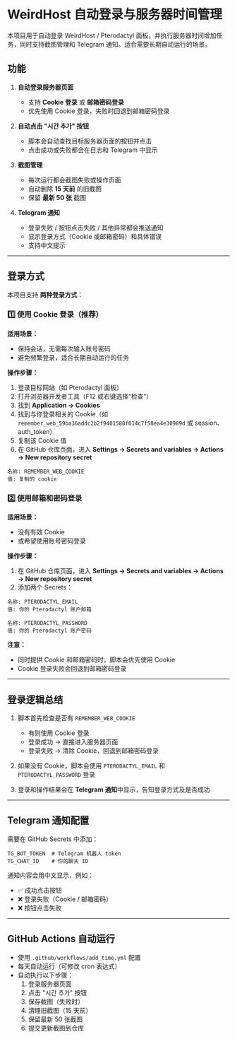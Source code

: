 # WeirdHost 自动登录与服务器时间管理

本项目用于自动登录 WeirdHost / Pterodactyl 面板，并执行服务器时间增加任务，同时支持截图管理和 Telegram 通知。适合需要长期自动运行的场景。

## 功能

1. **自动登录服务器页面**  
   - 支持 **Cookie 登录** 或 **邮箱密码登录**  
   - 优先使用 Cookie 登录，失败时回退到邮箱密码登录  

2. **自动点击 "시간 추가" 按钮**  
   - 脚本会自动查找目标服务器页面的按钮并点击  
   - 点击成功或失败都会在日志和 Telegram 中显示  

3. **截图管理**  
   - 每次运行都会截图失败或操作页面  
   - 自动删除 **15 天前** 的旧截图  
   - 保留 **最新 50 张** 截图  

4. **Telegram 通知**  
   - 登录失败 / 按钮点击失败 / 其他异常都会推送通知  
   - 显示登录方式（Cookie 或邮箱密码）和具体错误  
   - 支持中文提示  

---

## 登录方式

本项目支持 **两种登录方式**：

### 1️⃣ 使用 Cookie 登录（推荐）

**适用场景：**  
- 保持会话，无需每次输入账号密码  
- 避免频繁登录，适合长期自动运行的任务  

**操作步骤：**  
1. 登录目标网站（如 Pterodactyl 面板）  
2. 打开浏览器开发者工具（F12 或右键选择“检查”）  
3. 找到 **Application → Cookies**  
4. 找到与你登录相关的 Cookie（如 `remember_web_59ba36addc2b2f9401580f014c7f58ea4e30989d` 或 session、auth_token）  
5. 复制该 Cookie 值  
6. 在 GitHub 仓库页面，进入 **Settings → Secrets and variables → Actions → New repository secret**  

```
名称: REMEMBER_WEB_COOKIE
值: 复制的 cookie
```

### 2️⃣ 使用邮箱和密码登录

**适用场景：**  
- 没有有效 Cookie  
- 或希望使用账号密码登录  

**操作步骤：**  
1. 在 GitHub 仓库页面，进入 **Settings → Secrets and variables → Actions → New repository secret**  
2. 添加两个 Secrets：  

```
名称: PTERODACTYL_EMAIL
值: 你的 Pterodactyl 账户邮箱

名称: PTERODACTYL_PASSWORD
值: 你的 Pterodactyl 账户密码
```

**注意：**  
- 同时提供 Cookie 和邮箱密码时，脚本会优先使用 Cookie  
- Cookie 登录失败会回退到邮箱密码登录  

---

## 登录逻辑总结

1. 脚本首先检查是否有 `REMEMBER_WEB_COOKIE`  
   - 有则使用 Cookie 登录  
   - 登录成功 → 直接进入服务器页面  
   - 登录失败 → 清除 Cookie，回退到邮箱密码登录  

2. 如果没有 Cookie，脚本会使用 `PTERODACTYL_EMAIL` 和 `PTERODACTYL_PASSWORD` 登录  

3. 登录和操作结果会在 **Telegram 通知**中显示，告知登录方式及是否成功  

---

## Telegram 通知配置

需要在 GitHub Secrets 中添加：

```
TG_BOT_TOKEN  # Telegram 机器人 token
TG_CHAT_ID    # 你的聊天 ID
```

通知内容会用中文显示，例如：

- ✅ 成功点击按钮  
- ❌ 登录失败（Cookie / 邮箱密码）  
- ❌ 按钮点击失败  

---

## GitHub Actions 自动运行

- 使用 `.github/workflows/add_time.yml` 配置  
- 每天自动运行（可修改 cron 表达式）  
- 自动执行以下步骤：  
  1. 登录服务器页面  
  2. 点击 "시간 추가" 按钮  
  3. 保存截图（失败时）  
  4. 清理旧截图（15 天前）  
  5. 保留最新 50 张截图  
  6. 提交更新截图到仓库  

